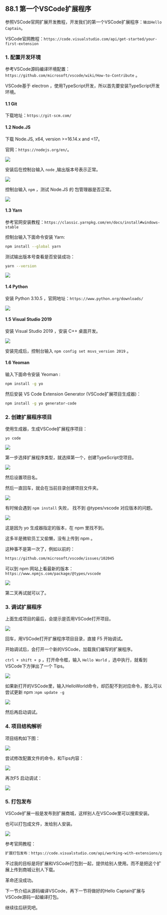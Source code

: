 ## 88.1 第一个VSCode扩展程序

参照VSCode官网扩展开发教程，开发我们的第一个VSCode扩展程序：`输出Hello Captain`。

VSCode官网教程：`https://code.visualstudio.com/api/get-started/your-first-extension`


### 1. 配置开发环境

参考VSCode源码编译环境配置：`https://github.com/microsoft/vscode/wiki/How-to-Contribute` 。

VSCode基于 electron ，使用TypeScript开发，所以首先要安装TypeScript开发环境。

#### 1.1 Git

下载地址：`https://git-scm.com/`

#### 1.2 Node.JS

下载 Node.JS, x64, version >=16.14.x and <17。

官网：`https://nodejs.org/en/`。

![](../../imgs/vscode_extension_dev/first_extension/get_nodejs_16_15_1_lts.png)

安装后在控制台输入 `node` ,输出版本号表示正常。

![](../../imgs/vscode_extension_dev/first_extension/node_ok.jpg)

控制台输入 `npm` ，测试 Node.JS 的 包管理器是否正常。

![](../../imgs/vscode_extension_dev/first_extension/npm_ok.jpg)

#### 1.3 Yarn

参考官网安装教程：`https://classic.yarnpkg.com/en/docs/install#windows-stable`

控制台输入下面命令安装 Yarn:

```bash
npm install --global yarn
```

测试输出版本号查看是否安装成功：

```bash
yarn --version
```

![](../../imgs/vscode_extension_dev/first_extension/yarn_ok.jpg)


#### 1.4 Python

安装 Python 3.10.5 ，官网地址：`https://www.python.org/downloads/`

![](../../imgs/vscode_extension_dev/first_extension/python_ok.jpg)


#### 1.5 Visual Studio 2019

安装 Visual Studio 2019 ，安装 C++ 桌面开发。

![](../../imgs/vscode_extension_dev/first_extension/visualstudio.jpg)

安装完成后，控制台输入 `npm config set msvs_version 2019` 。

#### 1.6 Yeoman

输入下面命令安装 Yeoman :

```bash
npm install -g yo
```

然后安装 VS Code Extension Generator (VSCode扩展项目生成器)：

```bash
npm install -g yo generator-code
```

### 2. 创建扩展程序项目

使用生成器，生成VSCode扩展程序项目：

```
yo code
```

![](../../imgs/vscode_extension_dev/first_extension/choose_ts.jpg)

第一步选择扩展程序类型，就选择第一个，创建TypeScript空项目。

![](../../imgs/vscode_extension_dev/first_extension/ext_name_hello_captain.jpg)

然后设置项目名。

然后一直回车，就会在当前目录创建项目文件夹。

![](../../imgs/vscode_extension_dev/first_extension/yo_code_generator_ok.jpg)

有时候会遇到 `npm install` 失败， 找不到 @types/vscode 对应版本的问题。

![](../../imgs/vscode_extension_dev/first_extension/not_found_vscode_169.jpg)

这是因为 yo 生成器指定的版本，在 npm 里找不到。

这多半是微软员工又偷懒，没有上传到 npm 。

这种事不是第一次了，例如以前的：

```bash
https://github.com/microsoft/vscode/issues/102045
```

可以到 npm 网站上看最新的版本：`https://www.npmjs.com/package/@types/vscode`

![](../../imgs/vscode_extension_dev/first_extension/npm_not_found_yo_version.jpg)

第二天再试就可以了。

### 3. 调试扩展程序

上面生成项目的最后，会提示是否用VSCode打开项目。

![](../../imgs/vscode_extension_dev/first_extension/open_with_code.jpg)

回车，用VSCode打开扩展程序项目目录，直接 F5 开始调试。

开始调试后，会打开一个新的VSCode，加载我们编写的扩展程序。

`ctrl + shift + p` ，打开命令框，输入 `Hello World` ，选中执行，就看到VSCode下方弹出了一个 Tips。

![](../../imgs/vscode_extension_dev/first_extension/debug_hello_world.gif)


如果新打开的VSCode里，输入HelloWorld命令，却匹配不到对应命令，那么可以尝试更新 npm :`npm update -g`

![](../../imgs/vscode_extension_dev/first_extension/update_npm.jpg)

然后再启动调试。

### 4. 项目结构解析

项目结构如下图：

![](../../imgs/vscode_extension_dev/first_extension/project_struct.jpg)

尝试修改配置文件的命令，和Tips内容：

![](../../imgs/vscode_extension_dev/first_extension/modify_test.jpg)

再次F5 启动调试：

![](../../imgs/vscode_extension_dev/first_extension/modify_test_ok.jpg)

### 5. 打包发布

VSCode扩展一般是发布到扩展商城，这样别人在VSCode里可以搜索安装。

也可以打包成文件，发给别人安装。

![](../../imgs/vscode_extension_dev/first_extension/install_from_vsix.jpg)

参考官网教程：

```bash
扩展打包发布：https://code.visualstudio.com/api/working-with-extensions/publishing-extension
```

不过我的目标是将扩展和VSCode打包到一起，提供给别人使用。而不是把这个扩展上传到商城让别人下载。

革命还没成功。

下一节介绍从源码编译VSCode，再下一节将做好的Hello Captain扩展与VSCode源码一起编译打包。

继续往后研究吧。